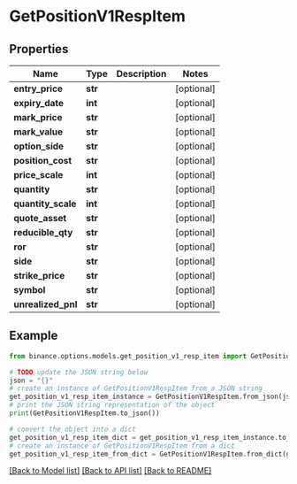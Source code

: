 # GetPositionV1RespItem


## Properties

Name | Type | Description | Notes
------------ | ------------- | ------------- | -------------
**entry_price** | **str** |  | [optional] 
**expiry_date** | **int** |  | [optional] 
**mark_price** | **str** |  | [optional] 
**mark_value** | **str** |  | [optional] 
**option_side** | **str** |  | [optional] 
**position_cost** | **str** |  | [optional] 
**price_scale** | **int** |  | [optional] 
**quantity** | **str** |  | [optional] 
**quantity_scale** | **int** |  | [optional] 
**quote_asset** | **str** |  | [optional] 
**reducible_qty** | **str** |  | [optional] 
**ror** | **str** |  | [optional] 
**side** | **str** |  | [optional] 
**strike_price** | **str** |  | [optional] 
**symbol** | **str** |  | [optional] 
**unrealized_pnl** | **str** |  | [optional] 

## Example

```python
from binance.options.models.get_position_v1_resp_item import GetPositionV1RespItem

# TODO update the JSON string below
json = "{}"
# create an instance of GetPositionV1RespItem from a JSON string
get_position_v1_resp_item_instance = GetPositionV1RespItem.from_json(json)
# print the JSON string representation of the object
print(GetPositionV1RespItem.to_json())

# convert the object into a dict
get_position_v1_resp_item_dict = get_position_v1_resp_item_instance.to_dict()
# create an instance of GetPositionV1RespItem from a dict
get_position_v1_resp_item_from_dict = GetPositionV1RespItem.from_dict(get_position_v1_resp_item_dict)
```
[[Back to Model list]](../README.md#documentation-for-models) [[Back to API list]](../README.md#documentation-for-api-endpoints) [[Back to README]](../README.md)


